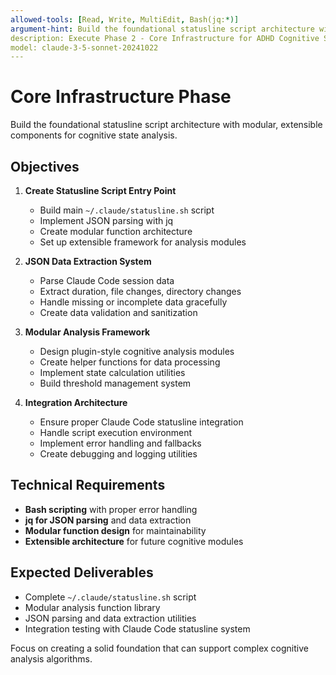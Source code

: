 ```yaml
---
allowed-tools: [Read, Write, MultiEdit, Bash(jq:*)]
argument-hint: Build the foundational statusline script architecture with modular components
description: Execute Phase 2 - Core Infrastructure for ADHD Cognitive Statusline
model: claude-3-5-sonnet-20241022
---
```


# Core Infrastructure Phase

Build the foundational statusline script architecture with modular, extensible components for cognitive state analysis.

## Objectives

1. **Create Statusline Script Entry Point**
   - Build main `~/.claude/statusline.sh` script
   - Implement JSON parsing with jq
   - Create modular function architecture
   - Set up extensible framework for analysis modules

2. **JSON Data Extraction System**
   - Parse Claude Code session data
   - Extract duration, file changes, directory changes
   - Handle missing or incomplete data gracefully
   - Create data validation and sanitization

3. **Modular Analysis Framework**
   - Design plugin-style cognitive analysis modules
   - Create helper functions for data processing
   - Implement state calculation utilities
   - Build threshold management system

4. **Integration Architecture**
   - Ensure proper Claude Code statusline integration
   - Handle script execution environment
   - Implement error handling and fallbacks
   - Create debugging and logging utilities

## Technical Requirements

- **Bash scripting** with proper error handling
- **jq for JSON parsing** and data extraction
- **Modular function design** for maintainability
- **Extensible architecture** for future cognitive modules

## Expected Deliverables

- Complete `~/.claude/statusline.sh` script
- Modular analysis function library
- JSON parsing and data extraction utilities
- Integration testing with Claude Code statusline system

Focus on creating a solid foundation that can support complex cognitive analysis algorithms.